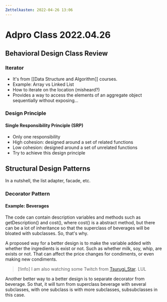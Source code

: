 ```yaml
---
Zettelkasten: 2022-04-26 13:06
---
```

# Adpro Class 2022.04.26
## Behavioral Design Class Review
### Iterator
* It's from [[Data Structure and Algorithm]] courses.
* Example: Array vs Linked List
* How to iterate on the location (misheard?)
* Provides a way to access the elements of an aggregate object sequentially without exposing...

### Design Principle
#### Single Responsibility Principle (SRP)
* Only one responsibility
* High cohesion: designed around a set of related functions
* Low cohesion: designed around a set of unrelated functions
* Try to achieve this design principle

## Structural Design Patterns
In a nutshell, the list adapter, facade, etc.

### Decorator Pattern
#### Example: Beverages
The code can contain description variables and methods such as getDescription() and cost(), where cost() is a abstract method, but there can be a lot of inheritance so that the superclass of beverages will be bloated with subclasses. So, that's why.

A proposed way for a better design is to make the variable added with whether the ingredients is exist or not. Such as whether milk, soy, whip, are exists or not. That can affect the price changes for condiments, or even making new condiments.

> [!info]
> I am also watching some Twitch from [Tsurugi_Star](https://www.twitch.tv/tsurugi_star). LUL

Another better way to a better design is to separate decorator from beverage. So that, it will turn from superclass beverage with several subclasses, with one subclass is with more subclasses, subsubclasses in this case.


